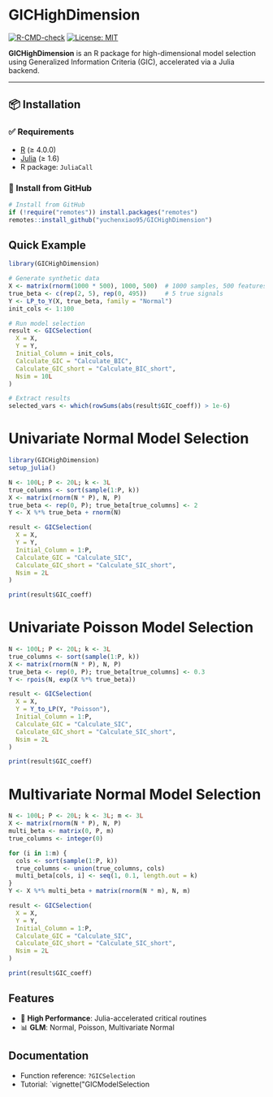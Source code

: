# GICHighDimension

[![R-CMD-check](https://github.com/yourusername/GICHighDimension/actions/workflows/R-CMD-check.yaml/badge.svg)](https://github.com/yourusername/GICHighDimension/actions)
[![License: MIT](https://img.shields.io/badge/License-MIT-yellow.svg)](https://opensource.org/licenses/MIT)

**GICHighDimension** is an R package for high-dimensional model selection using Generalized Information Criteria (GIC), accelerated via a Julia backend.

---

## 📦 Installation

### ✅ Requirements
- [R](https://cran.r-project.org/) (≥ 4.0.0)
- [Julia](https://julialang.org/download/) (≥ 1.6)
- R package: `JuliaCall`

### 🔧 Install from GitHub

```r
# Install from GitHub
if (!require("remotes")) install.packages("remotes")
remotes::install_github("yuchenxiao95/GICHighDimension")
```

## Quick Example
```r
library(GICHighDimension)

# Generate synthetic data
X <- matrix(rnorm(1000 * 500), 1000, 500)  # 1000 samples, 500 features
true_beta <- c(rep(2, 5), rep(0, 495))     # 5 true signals
Y <- LP_to_Y(X, true_beta, family = "Normal")
init_cols <- 1:100

# Run model selection
result <- GICSelection(
  X = X,
  Y = Y,
  Initial_Column = init_cols,
  Calculate_GIC = "Calculate_BIC",
  Calculate_GIC_short = "Calculate_BIC_short",
  Nsim = 10L
)

# Extract results
selected_vars <- which(rowSums(abs(result$GIC_coeff)) > 1e-6)
```

# Univariate Normal Model Selection
```r
library(GICHighDimension)
setup_julia()

N <- 100L; P <- 20L; k <- 3L
true_columns <- sort(sample(1:P, k))
X <- matrix(rnorm(N * P), N, P)
true_beta <- rep(0, P); true_beta[true_columns] <- 2
Y <- X %*% true_beta + rnorm(N)

result <- GICSelection(
  X = X,
  Y = Y,
  Initial_Column = 1:P,
  Calculate_GIC = "Calculate_SIC",
  Calculate_GIC_short = "Calculate_SIC_short",
  Nsim = 2L
)

print(result$GIC_coeff)

```

# Univariate Poisson Model Selection
```r
N <- 100L; P <- 20L; k <- 3L
true_columns <- sort(sample(1:P, k))
X <- matrix(rnorm(N * P), N, P)
true_beta <- rep(0, P); true_beta[true_columns] <- 0.3
Y <- rpois(N, exp(X %*% true_beta))

result <- GICSelection(
  X = X,
  Y = Y_to_LP(Y, "Poisson"),
  Initial_Column = 1:P,
  Calculate_GIC = "Calculate_SIC",
  Calculate_GIC_short = "Calculate_SIC_short",
  Nsim = 2L
)

print(result$GIC_coeff)
```
# Multivariate Normal Model Selection
```r
N <- 100L; P <- 20L; k <- 3L; m <- 3L
X <- matrix(rnorm(N * P), N, P)
multi_beta <- matrix(0, P, m)
true_columns <- integer(0)

for (i in 1:m) {
  cols <- sort(sample(1:P, k))
  true_columns <- union(true_columns, cols)
  multi_beta[cols, i] <- seq(1, 0.1, length.out = k)
}
Y <- X %*% multi_beta + matrix(rnorm(N * m), N, m)

result <- GICSelection(
  X = X,
  Y = Y,
  Initial_Column = 1:P,
  Calculate_GIC = "Calculate_SIC",
  Calculate_GIC_short = "Calculate_SIC_short",
  Nsim = 2L
)

print(result$GIC_coeff)
```


## Features
- 🚀 **High Performance**: Julia-accelerated critical routines
- 📊 **GLM**: Normal, Poisson, Multivariate Normal

## Documentation
- Function reference: `?GICSelection`
- Tutorial: `vignette("GICModelSelection
